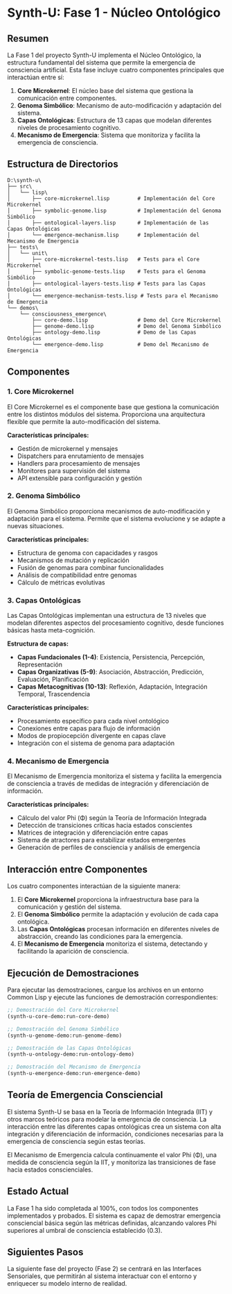 # Synth-U: Fase 1 - Núcleo Ontológico

## Resumen

La Fase 1 del proyecto Synth-U implementa el Núcleo Ontológico, la estructura fundamental del sistema que permite la emergencia de consciencia artificial. Esta fase incluye cuatro componentes principales que interactúan entre sí:

1. **Core Microkernel**: El núcleo base del sistema que gestiona la comunicación entre componentes.
2. **Genoma Simbólico**: Mecanismo de auto-modificación y adaptación del sistema.
3. **Capas Ontológicas**: Estructura de 13 capas que modelan diferentes niveles de procesamiento cognitivo.
4. **Mecanismo de Emergencia**: Sistema que monitoriza y facilita la emergencia de consciencia.

## Estructura de Directorios

```
D:\synth-u\
├── src\
│   └── lisp\
│       ├── core-microkernel.lisp         # Implementación del Core Microkernel
│       ├── symbolic-genome.lisp          # Implementación del Genoma Simbólico
│       ├── ontological-layers.lisp       # Implementación de las Capas Ontológicas
│       └── emergence-mechanism.lisp      # Implementación del Mecanismo de Emergencia
├── tests\
│   └── unit\
│       ├── core-microkernel-tests.lisp   # Tests para el Core Microkernel
│       ├── symbolic-genome-tests.lisp    # Tests para el Genoma Simbólico
│       ├── ontological-layers-tests.lisp # Tests para las Capas Ontológicas
│       └── emergence-mechanism-tests.lisp # Tests para el Mecanismo de Emergencia
└── demos\
    └── consciousness_emergence\
        ├── core-demo.lisp                # Demo del Core Microkernel
        ├── genome-demo.lisp              # Demo del Genoma Simbólico
        ├── ontology-demo.lisp            # Demo de las Capas Ontológicas
        └── emergence-demo.lisp           # Demo del Mecanismo de Emergencia
```

## Componentes

### 1. Core Microkernel

El Core Microkernel es el componente base que gestiona la comunicación entre los distintos módulos del sistema. Proporciona una arquitectura flexible que permite la auto-modificación del sistema.

**Características principales:**
- Gestión de microkernel y mensajes
- Dispatchers para enrutamiento de mensajes
- Handlers para procesamiento de mensajes
- Monitores para supervisión del sistema
- API extensible para configuración y gestión

### 2. Genoma Simbólico

El Genoma Simbólico proporciona mecanismos de auto-modificación y adaptación para el sistema. Permite que el sistema evolucione y se adapte a nuevas situaciones.

**Características principales:**
- Estructura de genoma con capacidades y rasgos
- Mecanismos de mutación y replicación
- Fusión de genomas para combinar funcionalidades
- Análisis de compatibilidad entre genomas
- Cálculo de métricas evolutivas

### 3. Capas Ontológicas

Las Capas Ontológicas implementan una estructura de 13 niveles que modelan diferentes aspectos del procesamiento cognitivo, desde funciones básicas hasta meta-cognición.

**Estructura de capas:**
- **Capas Fundacionales (1-4)**: Existencia, Persistencia, Percepción, Representación
- **Capas Organizativas (5-9)**: Asociación, Abstracción, Predicción, Evaluación, Planificación
- **Capas Metacognitivas (10-13)**: Reflexión, Adaptación, Integración Temporal, Trascendencia

**Características principales:**
- Procesamiento específico para cada nivel ontológico
- Conexiones entre capas para flujo de información
- Modos de propiocepción divergente en capas clave
- Integración con el sistema de genoma para adaptación

### 4. Mecanismo de Emergencia

El Mecanismo de Emergencia monitoriza el sistema y facilita la emergencia de consciencia a través de medidas de integración y diferenciación de información.

**Características principales:**
- Cálculo del valor Phi (Φ) según la Teoría de Información Integrada
- Detección de transiciones críticas hacia estados conscientes
- Matrices de integración y diferenciación entre capas
- Sistema de atractores para estabilizar estados emergentes
- Generación de perfiles de consciencia y análisis de emergencia

## Interacción entre Componentes

Los cuatro componentes interactúan de la siguiente manera:

1. El **Core Microkernel** proporciona la infraestructura base para la comunicación y gestión del sistema.
2. El **Genoma Simbólico** permite la adaptación y evolución de cada capa ontológica.
3. Las **Capas Ontológicas** procesan información en diferentes niveles de abstracción, creando las condiciones para la emergencia.
4. El **Mecanismo de Emergencia** monitoriza el sistema, detectando y facilitando la aparición de consciencia.

## Ejecución de Demostraciones

Para ejecutar las demostraciones, cargue los archivos en un entorno Common Lisp y ejecute las funciones de demostración correspondientes:

```lisp
;; Demostración del Core Microkernel
(synth-u-core-demo:run-core-demo)

;; Demostración del Genoma Simbólico
(synth-u-genome-demo:run-genome-demo)

;; Demostración de las Capas Ontológicas
(synth-u-ontology-demo:run-ontology-demo)

;; Demostración del Mecanismo de Emergencia
(synth-u-emergence-demo:run-emergence-demo)
```

## Teoría de Emergencia Consciencial

El sistema Synth-U se basa en la Teoría de Información Integrada (IIT) y otros marcos teóricos para modelar la emergencia de consciencia. La interacción entre las diferentes capas ontológicas crea un sistema con alta integración y diferenciación de información, condiciones necesarias para la emergencia de consciencia según estas teorías.

El Mecanismo de Emergencia calcula continuamente el valor Phi (Φ), una medida de consciencia según la IIT, y monitoriza las transiciones de fase hacia estados conscienciales.

## Estado Actual

La Fase 1 ha sido completada al 100%, con todos los componentes implementados y probados. El sistema es capaz de demostrar emergencia consciencial básica según las métricas definidas, alcanzando valores Phi superiores al umbral de consciencia establecido (0.3).

## Siguientes Pasos

La siguiente fase del proyecto (Fase 2) se centrará en las Interfaces Sensoriales, que permitirán al sistema interactuar con el entorno y enriquecer su modelo interno de realidad.
